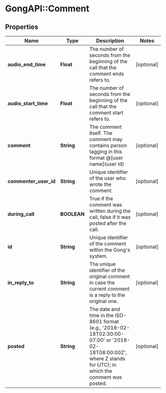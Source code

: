 # GongAPI::Comment

## Properties
Name | Type | Description | Notes
------------ | ------------- | ------------- | -------------
**audio_end_time** | **Float** | The number of seconds from the beginning of the call that the comment ends refers to. | [optional] 
**audio_start_time** | **Float** | The number of seconds from the beginning of the call that the comment start refers to. | [optional] 
**comment** | **String** | The comment itself. The comment may contains person tagging in this format @[user name](user Id) | [optional] 
**commenter_user_id** | **String** | Unique identifier of the user who wrote the comment. | [optional] 
**during_call** | **BOOLEAN** | True if the comment was written during the call, false if it was posted after the call. | [optional] 
**id** | **String** | Unique identifier of the comment within the Gong&#x27;s system. | [optional] 
**in_reply_to** | **String** | The unique identifier of the original comment in case the current comment is a reply to the original one. | [optional] 
**posted** | **String** | The date and time in the ISO-8601 format (e.g., &#x27;2018-02-18T02:30:00-07:00&#x27; or &#x27;2018-02-18T08:00:00Z&#x27;, where Z stands for UTC); in which the comment was posted. | [optional] 

